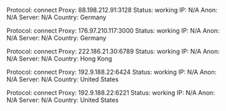 Protocol: connect
Proxy: 88.198.212.91:3128
Status: working
IP: N/A
Anon: N/A
Server: N/A
Country: Germany

Protocol: connect
Proxy: 176.97.210.117:3000
Status: working
IP: N/A
Anon: N/A
Server: N/A
Country: Germany

Protocol: connect
Proxy: 222.186.21.30:6789
Status: working
IP: N/A
Anon: N/A
Server: N/A
Country: Hong Kong

Protocol: connect
Proxy: 192.9.188.22:6424
Status: working
IP: N/A
Anon: N/A
Server: N/A
Country: United States

Protocol: connect
Proxy: 192.9.188.22:6221
Status: working
IP: N/A
Anon: N/A
Server: N/A
Country: United States

